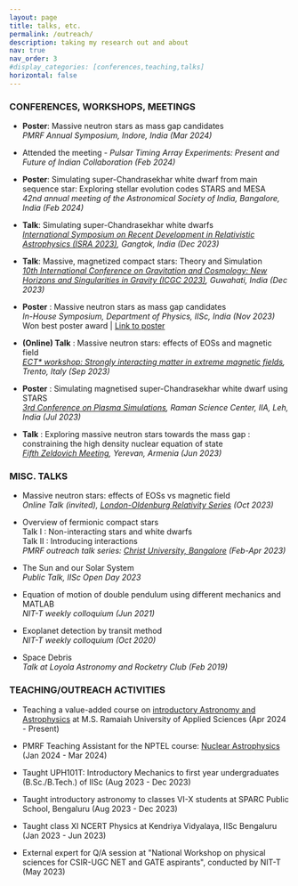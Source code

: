 ```yaml
---
layout: page
title: talks, etc.
permalink: /outreach/
description: taking my research out and about
nav: true
nav_order: 3
#display_categories: [conferences,teaching,talks]
horizontal: false
---
```


### CONFERENCES, WORKSHOPS, MEETINGS

- **Poster**: Massive neutron stars as mass gap candidates \
*PMRF Annual Symposium, Indore, India (Mar 2024)*

- Attended the meeting - *Pulsar Timing Array Experiments: Present and Future of Indian Collaboration (Feb 2024)*

- **Poster**: Simulating super-Chandrasekhar white dwarf from
main sequence star: Exploring stellar evolution codes STARS and MESA \
*42nd annual meeting of the Astronomical Society of India, Bangalore, India (Feb 2024)*

- **Talk**: Simulating super-Chandrasekhar white dwarfs \
*[International Symposium on Recent Development in Relativistic Astrophysics (ISRA 2023)](https://srmus.ac.in/ISRA2023), Gangtok, India (Dec 2023)*

- **Talk**: Massive, magnetized compact stars: Theory and Simulation \
*[10th International Conference on Gravitation and Cosmology: New Horizons and Singularities in Gravity (ICGC 2023)](https://indico.cern.ch/event/1268737/contributions/5629408/), Guwahati, India (Dec 2023)*

- **Poster** : Massive neutron stars as mass gap candidates\
*In-House Symposium, Department of Physics, IISc, India (Nov 2023)* \
Won best poster award | [Link to poster](../assets/pdf/Inhouse_Nov2023.pdf)

- **(Online) Talk** : Massive neutron stars: effects of EOSs and magnetic field \
*[ECT* workshop: Strongly interacting matter in extreme magnetic fields](https://indico.ectstar.eu/event/180/contributions/4192/), Trento, Italy (Sep 2023)*

- **Poster** : Simulating magnetised super-Chandrasekhar white dwarf using STARS \
*[3rd Conference on Plasma Simulations](https://www.ipr.res.in/CPS/CPS-2022/), Raman Science Center, IIA, Leh, India (Jul 2023)*

- **Talk** : Exploring massive neutron stars towards the mass gap : constraining the high density nuclear equation of state \
*[Fifth Zeldovich Meeting](https://indico.icranet.org/event/6/contributions/1417/), Yerevan, Armenia (Jun 2023)*



### MISC. TALKS

- Massive neutron stars: effects of EOSs vs magnetic field \
*Online Talk (invited), [London-Oldenburg Relativity Series](https://www.ucl.ac.uk/~ucahbha/london_oldenburg_relativity.html#:~:text=The%20aim%20of%20the%20London,the%20University%20of%20Oldenburg%2C%20Germany.) (Oct 2023)*

- Overview of fermionic compact stars \
Talk I : Non-interacting stars and white dwarfs\
Talk II : Introducing interactions \
*PMRF outreach talk series: [Christ University, Bangalore](https://christuniversity.in/uploads/event/Zenia_WC_flyer_20230222045740.pdf) (Feb-Apr 2023)*

- The Sun and our Solar System \
*Public Talk, IISc Open Day 2023*

- Equation of motion of double pendulum using different mechanics and MATLAB  \
*NIT-T weekly colloquium (Jun 2021)*

- Exoplanet detection by transit method \
*NIT-T weekly colloquium (Oct 2020)*

- Space Debris \
*Talk at Loyola Astronomy and Rocketry Club (Feb 2019)*



### TEACHING/OUTREACH ACTIVITIES

- Teaching a value-added course on [introductory Astronomy and Astrophysics](https://zeniazuraiq.github.io/nptel/intro_astro/) at M.S. Ramaiah University of Applied Sciences (Apr 2024 - Present) 

- PMRF Teaching Assistant for the NPTEL course: [Nuclear Astrophysics](https://zeniazuraiq.github.io/nptel/nuclear_astro/) (Jan 2024 - Mar 2024) 

- Taught UPH101T: Introductory Mechanics to first year undergraduates (B.Sc./B.Tech.) of IISc (Aug 2023 - Dec 2023)

- Taught introductory astronomy to classes VI-X students at SPARC Public School, Bengaluru (Aug 2023 - Dec 2023)

- Taught class XI NCERT Physics at Kendriya Vidyalaya, IISc Bengaluru (Jan 2023 - Jun 2023)

- External expert for Q/A session at "National Workshop on physical sciences for CSIR-UGC NET and GATE aspirants", conducted by NIT-T (May 2023)
